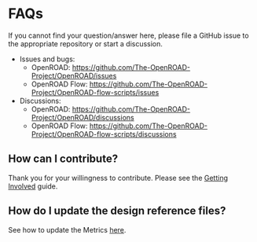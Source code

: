 # FAQs

If you cannot find your question/answer here, please file a GitHub issue to
the appropriate repository or start a discussion.

-   Issues and bugs:
    -   OpenROAD: <https://github.com/The-OpenROAD-Project/OpenROAD/issues>
    -   OpenROAD Flow: <https://github.com/The-OpenROAD-Project/OpenROAD-flow-scripts/issues>
-   Discussions:
    -   OpenROAD: <https://github.com/The-OpenROAD-Project/OpenROAD/discussions>
    -   OpenROAD Flow: <https://github.com/The-OpenROAD-Project/OpenROAD-flow-scripts/discussions>

## How can I contribute?

Thank you for your willingness to contribute. Please see the
[Getting Involved](../contrib/GettingInvolved) guide.

## How do I update the design reference files?

See how to update the Metrics [here](../contrib/Metrics.md).
